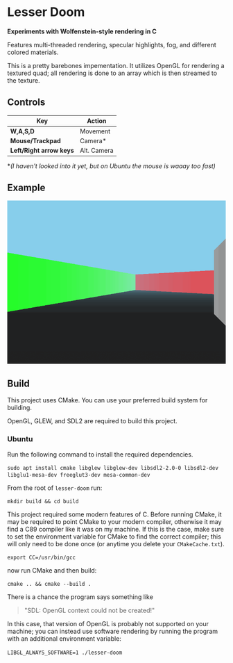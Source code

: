 # Lesser Doom

**Experiments with Wolfenstein-style rendering in C**

Features multi-threaded rendering, specular highlights, fog, and different colored materials.

This is a pretty barebones impementation. It utilizes OpenGL for rendering a textured quad; all rendering is done to an array which is then streamed to the texture.

## Controls

| Key | Action |
|-----|---------|
| **W,A,S,D** | Movement |
| **Mouse/Trackpad** | Camera* |
| **Left/Right arrow keys** | Alt. Camera |

**(I haven't looked into it yet, but on Ubuntu the mouse is waaay too fast)*

## Example

![Example](./examples/example_new.gif)

## Build

This project uses CMake. You can use your preferred build system for building.

OpenGL, GLEW, and SDL2 are required to build this project.

### Ubuntu

Run the following command to install the required dependencies.

```
sudo apt install cmake libglew libglew-dev libsdl2-2.0-0 libsdl2-dev libglu1-mesa-dev freeglut3-dev mesa-common-dev
```

From the root of `lesser-doom` run:

``` 
mkdir build && cd build 
```

This project required some modern features of C. Before running CMake, it may be required to point CMake to your modern compiler, otherwise it may find a C89 compiler like it was on my machine. If this is the case, make sure to set the environment variable for CMake to find the correct compiler; this will only need to be done once (or anytime you delete your `CMakeCache.txt`).

```
export CC=/usr/bin/gcc
```

now run CMake and then build:

```
cmake .. && cmake --build .
```

There is a chance the program says something like 
> "SDL: OpenGL context could not be created!"

In this case, that version of OpenGL is probably not supported on your machine; you can instead use software rendering by running the program with an additional environment variable:

`LIBGL_ALWAYS_SOFTWARE=1 ./lesser-doom`
